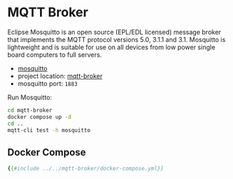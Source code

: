 # MQTT Broker

Eclipse Mosquitto is an open source (EPL/EDL licensed) message broker that implements the MQTT protocol versions 5.0,
3.1.1 and 3.1. Mosquitto is lightweight and is suitable for use on all devices from low power single board computers to
full servers.

- [mosquitto](https://mosquitto.org/)
- project location: [mqtt-broker](https://github.com/sauljabin/kafka-sandbox/tree/main/mqtt-broker)
- mosquitto port: `1883`

Run Mosquitto:

```bash
cd mqtt-broker
docker compose up -d
cd ..
mqtt-cli test -h mosquitto
```

## Docker Compose

```yaml
{{#include ../../mqtt-broker/docker-compose.yml}}
```